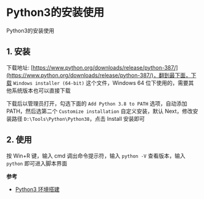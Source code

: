 # Python3的安装使用

Python3的安装使用

## 1. 安装

下载地址: [https://www.python.org/downloads/release/python-387/](https://www.python.org/downloads/release/python-387/)，翻到最下面，下载 `Windows installer (64-bit)` 这个文件，Windows 64 位下使用的，需要其他系统版本也可以直接下载

下载后以管理员打开，勾选下面的 `Add Python 3.8 to PATH` 选项，自动添加 PATH，然后选第二个 `Customize installation` 自定义安装，默认 Next，修改安装路径 `D:\Tools\Python\Python38`，点击 Install 安装即可


## 2. 使用

按 Win+R 键，输入 cmd 调出命令提示符，输入 `python -V` 查看版本，输入 `python` 即可进入脚本界面

**参考**

* [Python3 环境搭建](https://www.runoob.com/python3/python3-install.html)